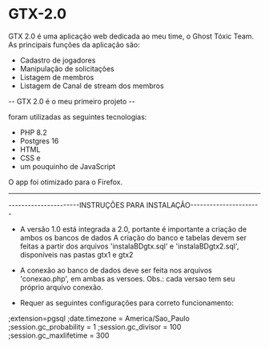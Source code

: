 # GTX-2.0

GTX 2.0 é uma aplicação web dedicada ao meu time, o Ghost Tóxic Team.
As principais funções da aplicação são:

- Cadastro de jogadores
- Manipulação de solicitações
- Listagem de membros
- Listagem de Canal de stream dos membros

-- GTX 2.0 é o meu primeiro projeto --

foram utilizadas as seguintes tecnologias:
- PHP 8.2
- Postgres 16
- HTML
- CSS e
- um pouquinho de JavaScript
  
O app foi otimizado para o Firefox.

----------------------------------------------------------------------
----------------------INSTRUÇÕES PARA INSTALAÇÃO----------------------

- A versão 1.0 está integrada a 2.0, portante é importante a criação de ambos os bancos de dados
A criação do banco e tabelas devem ser feitas a partir dos arquivos 'instalaBDgtx.sql' e 'instalaBDgtx2.sql', disponíveis nas pastas gtx1 e gtx2

- A conexão ao banco de dados deve ser feita nos arquivos 'conexao.php', em ambas as versoes.
 Obs.: cada versao tem seu próprio arquivo conexão.

- Requer as seguintes configurações para correto funcionamento:

;extension=pgsql
;date.timezone = America/Sao_Paulo
;session.gc_probability = 1
;session.gc_divisor = 100
;session.gc_maxlifetime = 300
